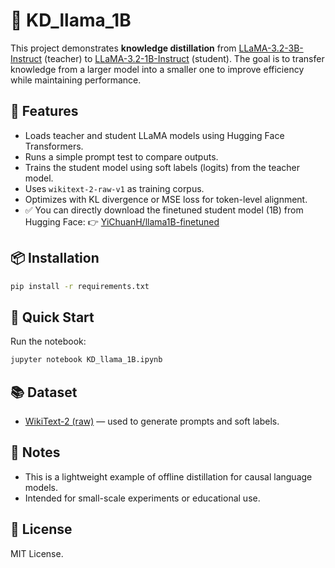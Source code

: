 
# 🧠 KD_llama_1B

This project demonstrates **knowledge distillation** from [LLaMA-3.2-3B-Instruct](https://huggingface.co/meta-llama/Llama-3.2-3B-Instruct) (teacher) to [LLaMA-3.2-1B-Instruct](https://huggingface.co/meta-llama/Llama-3.2-1B-Instruct) (student). The goal is to transfer knowledge from a larger model into a smaller one to improve efficiency while maintaining performance.

## 🔧 Features

- Loads teacher and student LLaMA models using Hugging Face Transformers.
- Runs a simple prompt test to compare outputs.
- Trains the student model using soft labels (logits) from the teacher model.
- Uses `wikitext-2-raw-v1` as training corpus.
- Optimizes with KL divergence or MSE loss for token-level alignment.
- ✅ You can directly download the finetuned student model (1B) from Hugging Face:
👉 [YiChuanH/llama1B-finetuned](https://huggingface.co/YiChuanH/llama1B-finetuned)

## 📦 Installation

```bash
pip install -r requirements.txt
```

## 🚀 Quick Start

Run the notebook:
```bash
jupyter notebook KD_llama_1B.ipynb
```

## 📚 Dataset

- [WikiText-2 (raw)](https://huggingface.co/datasets/wikitext) — used to generate prompts and soft labels.

## 📌 Notes

- This is a lightweight example of offline distillation for causal language models.
- Intended for small-scale experiments or educational use.

## 📝 License

MIT License. 
